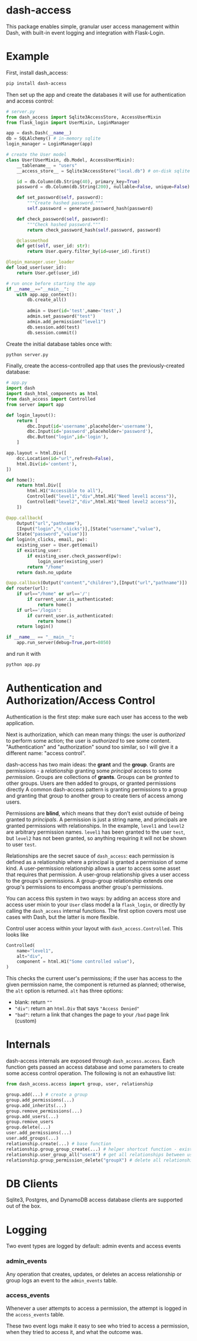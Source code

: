 # dash-access

This package enables simple, granular user access management within Dash, with built-in 
event logging and integration with Flask-Login.

# Example

First, install dash_access:

```sh
pip install dash-access
```

Then set up the app and create the databases it will use for authentication and access control:

```python
# server.py
from dash_access import Sqlite3AccessStore, AccessUserMixin
from flask_login import UserMixin, LoginManager

app = dash.Dash(__name__)
db = SQLAlchemy() # in-memory sqlite
login_manager = LoginManager(app)

# create the User model
class User(UserMixin, db.Model, AccessUserMixin):
    __tablename__ = "users"
    __access_store__ = Sqlite3AccessStore("local.db") # on-disk sqlite

    id = db.Column(db.String(40), primary_key=True)
    password = db.Column(db.String(200), nullable=False, unique=False)

    def set_password(self, password):
        """Create hashed password."""
        self.password = generate_password_hash(password)

    def check_password(self, password):
        """Check hashed password."""
        return check_password_hash(self.password, password)

    @classmethod
    def get(self, user_id: str):
        return User.query.filter_by(id=user_id).first()

@login_manager.user_loader
def load_user(user_id):
    return User.get(user_id)

# run once before starting the app
if __name__=="__main__":
    with app.app_context():
        db.create_all()
        
        admin = User(id='test',name='test',)
        admin.set_password("test")
        admin.add_permission("level1")
        db.session.add(test)
        db.session.commit()
```

Create the initial database tables once with:

```sh
python server.py
```

Finally, create the access-controlled app that uses the previously-created database:

```python
# app.py
import dash
import dash_html_components as html
from dash_access import Controlled
from server import app

def login_layout():
    return [
        dbc.Input(id='username',placeholder='username'),
        dbc.Input(id='password',placeholder='password'),
        dbc.Button("login",id='login'),
    ]

app.layout = html.Div([
    dcc.Location(id="url",refresh=False),
    html.Div(id='content'),
])

def home():
    return html.Div([
        html.H1("Accessible to all"),
        Controlled("level1","div",html.H1("Need level1 access")),
        Controlled("level2","div",html.H1("Need level2 access")),
    ])

@app.callback(
    Output("url","pathname"),
    [Input("login","n_clicks")],[State("username","value"),
    State("password","value")])
def login(n_clicks, email, pw):
    existing_user = User.get(email)
    if existing_user:
        if existing_user.check_password(pw):
            login_user(existing_user)
        return "/home"
    return dash.no_update

@app.callback(Output("content","children"),[Input("url","pathname")])
def router(url):
    if url=="/home" or url=='/':
        if current_user.is_authenticated:
            return home()
    if url=='/login':
        if current_user.is_authenticated:
            return home()
    return login()

if __name__ == "__main__":
    app.run_server(debug=True,port=8050)

```

and run it with

```sh
python app.py
```

# Authentication and Authorization/Access Control

Authentication is the first step: make sure each user has access to the web application.

Next is authorization, which can mean many things: the user is *authorized* to perform
some action; the user is *authorized* to see some content. "Authentication" and "authorization"
sound too similar, so I will give it a different name: "access control".

dash-access has two main ideas: the **grant** and the **group**. Grants are 
permissions - a *relationship* granting some *principal* access to some *permission*. 
Groups are collections of **grants**. Groups can be *granted* to other groups. Users
are then added to groups, or granted permissions directly
A common dash-access pattern is granting permissions to a group and 
granting that group to another group to create tiers of access among users.

Permissions are **blind**, which means that they don't exist outside of being
granted to *principals*. A permission is just a string name, and principals 
are granted permissions with relationships. In the example, `level1` and `level2`
are arbitrary permission names. `level1` has been granted to the user `test`, but 
`level2` has not been granted, so anything requiring it will not be shown to user `test`.

Relationships are the secret sauce of `dash_access`: each permission is defined
as a relationship where a principal is granted a permission of some kind. A user-permission
relationship allows a user to access some asset that requires that permission. A user-group
relationship gives a user access to the groups's permissions. A group-group relationship extends
one group's permissions to encompass another group's permissions.

You can access this system in two ways: by adding an access store and access user mixin to your 
`User` class model a la `flask_login`, or directly by calling the `dash_access`
internal functions. The first option covers most use cases with Dash, but the latter is more flexible.

Control user access within your layout with `dash_access.Controlled`. This looks like

```python
Controlled(
    name="level1",
    alt="div",
    component = html.H1("Some controlled value"),
)
```

This checks the current user's permissions; if the user has access to the given permission name,
the component is returned as planned; otherwise, the `alt` option is returned. `alt` has three options:
- blank: return `""`
- `"div"`: return an `html.Div` that says `"Access Denied"`
- `"bad"`: return a link that changes the page to your `/bad` page link (custom)

# Internals

dash-access internals are exposed through `dash_access.access`. Each function gets passed an access database and some parameters to create some access control operation. The following is not an exhaustive list:

```python
from dash_access.access import group, user, relationship

group.add(...) # create a group
group.add_permissions(...)
group.add_inherits(...)
group.remove_permissions(...)
group.add_users(...)
group.remove_users
group.delete(...)
user.add_permissions(...)
user.add_groups(...)
relationship.create(...) # base function
relationship.group_group_create(...) # helper shortcut function - exists for each operation and relationship type
relationship.user_group_all("userA") # get all relationships between userA and all groups - helper function exists for each relationship type
relationship.group_permission_delete("groupX") # delete all relationships between groupX and all permissions
```

# DB Clients

Sqlite3, Postgres, and DynamoDB access database clients are supported out of the box.

# Logging

Two event types are logged by default: admin events and access events

### admin_events

Any operation that creates, updates, or deletes an access relationship or group logs an event to the `admin_events` table. 

### access_events

Whenever a user attempts to access a permission, the attempt is logged in the `access_events` table.

These two event logs make it easy to see who tried to access a permission, when they tried to access it, and what the outcome was.